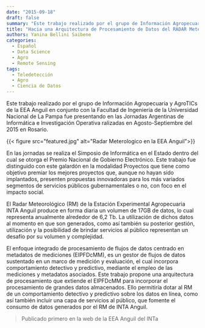 ```yaml
---
date: "2015-09-18"
draft: false
summary: "Este trabajo realizado por el grupo de Información Agropecuaria y AgroTICs de la EEA Anguil en conjunto con la Facultad de Ingeniería de la Universidad Nacional de La Pampa fue presentando en las Jornadas Argentinas de Informática e Investigación Operativa ralizadas en Agosto-Septiembre del 2015 en Rosario."
title: "Hacia una Arquitectura de Procesamiento de Datos del RADAR Meteorológico de INTA Anguil"
authors: Yanina Bellini Saibene
categories:
  - Español
  - Data Science
  - Agro
  - Remote Sensing
tags: 
  - Teledetección
  - Agro
  - Ciencia de Datos
---
```


Este trabajo realizado por el grupo de Información Agropecuaria y AgroTICs de la EEA Anguil en conjunto con la Facultad de Ingeniería de la Universidad Nacional de La Pampa fue presentando en las Jornadas Argentinas de Informática e Investigación Operativa ralizadas en Agosto-Septiembre del 2015 en Rosario.

{{< figure src="featured.jpg" alt="Radar Meterologico en la EEA Anguil">}}

En las jornadas se realiza el Simposio de Informática en el Estado dentro del cual se otorga el Premio Nacional de Gobierno Electrónico.  Este trabajo fue distinguido con este galardón en la modalidad Proyectos que tiene como objetivo premiar los mejores proyectos que, aunque no hayan sido implantados, presenten propuestas innovadoras para los más variados segmentos de servicios públicos gubernamentales o no, con foco en el impacto social.

El Radar Meteorológico (RM) de la Estación Experimental Agropecuaria INTA Anguil produce en forma diaria un volumen de 17GB de datos, lo cual representa anualmente alrededor de 6,2 Tb. La utilización de dichos datos al momento en que son generados, como así también su posterior gestión, utilización y la posibilidad de brindar servicios al público representan un desafío por su volumen y complejidad. 

El enfoque integrado de procesamiento de flujos de datos centrado en metadatos de mediciones (EIPFDcMM), es un gestor de flujos de datos sustentado en un marco de medición y evaluación, el cual incorpora comportamiento detectivo y predictivo, mediante el empleo de las mediciones y metadatos asociados. Este trabajo propone una arquitectura de procesamiento que extiende el EIPFDcMM para incorporar el procesamiento de grandes datos almacenados. Ello permitiría dotar al RM de un comportamiento detectivo y predictivo sobre los datos en línea, como así también incluir una capa de servicios al público, que fomente el consumo de datos generados por el RM de INTA Anguil.

> Publicado primero en la web de la EEA Anguil del INTa